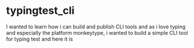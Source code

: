 # typingtest_cli
I wanted to learn how i can build and publish CLI tools and as i love typing and especially the platform monkeytype, i wanted to build a simple CLI tool for typing test and here it is
